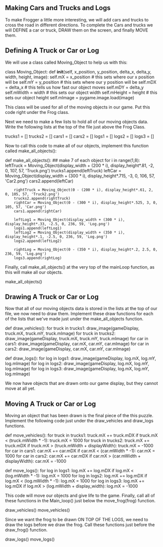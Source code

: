 Making Cars and Trucks and Logs
-------------------------------

To make Frogger a little more interesting, we will add cars and trucks to cross the road in different directions. To complete the Cars and trucks we will DEFINE a car or truck, DRAW them on the screen, and finally MOVE them.  

Defining A Truck or Car or Log
-------------------------------

We will use a class called Moving_Object to help us with this:

class Moving_Object:
    def __init__(self, x_position, y_position, delta_x, delta_y, width, height, image):
        self.mX = x_position 							# this sets where our x position will be
        self.mY = y_position 							# this sets where our y position will be
        self.mDX = delta_x								# this tells us how fast our object moves
        self.mDY = delta_y							
        self.mWidth = width 							# this sets our object width
        self.mHeight = height 							# this sets our object height
        self.mImage = pygame.image.load(image) 

This class will be used for all of the moving objects in our game.  Put this code right under the Frog class.  

Next we need to make a few lists to hold all of our moving objects data.  Write the following lists at the top of the file just above the Frog Class.

trucks1 = []
trucks2 = []
cars1 = []
cars2 = []
logs1 = []
logs2 = []
logs3 = []

Now to call this code to make all of our objects, implement this function called make_all_objects():

def make_all_objects():
	## make 7 of each object
	for i in range(1,8):
		leftTruck = Moving_Object(display_width + (200 * i), display_height*.81, -2, 0, 107, 57, 'Truck.png')
		trucks1.append(leftTruck)
		leftCar = Moving_Object(display_width + (300 * i), display_height*.715, -3, 0, 106, 57, 'Car2.png')
		cars2.append(leftCar)

		rightTruck = Moving_Object(0 - (200 * i), display_height*.61, 2, 0, 105, 57, 'Truck2.png')
		trucks2.append(rightTruck)
		rightCar = Moving_Object(0 - (300 * i), display_height*.525, 3, 0, 105, 57, 'Car.png')
		cars1.append(rightCar)

		leftLog1 = Moving_Object(display_width + (300 * i), display_height*.33, -2.5, 0, 236, 59, 'Log.png')
		logs1.append(leftLog1)
		leftLog2 = Moving_Object(display_width + (350 * i), display_height*.1, -2.5, 0, 236, 59, 'Log.png')
		logs2.append(leftLog2)

		rightLog = Moving_Object(0 - (350 * i), display_height*.2, 2.5, 0, 236, 59, 'Log.png')
		logs3.append(rightLog)

Finally, call make_all_objects() at the very top of the mainLoop function, as this will make all our objects.

make_all_objects()



Drawing A Truck or Car or Log
-------------------------------

Now that all of our moving objects data is stored in the lists at the top of our file, we now need to draw them. Implement these draw functions for each of the lists that we've made just under the make_all_objects function.

def draw_vehicles():
	for truck in trucks1:
		draw_image(gameDisplay, truck.mX, truck.mY, truck.mImage)
	for truck in trucks2:
		draw_image(gameDisplay, truck.mX, truck.mY, truck.mImage)
	for car in cars1:
		draw_image(gameDisplay, car.mX, car.mY, car.mImage)
	for car in cars2:
		draw_image(gameDisplay, car.mX, car.mY, car.mImage)
	
def draw_logs():
	for log in logs1:
		draw_image(gameDisplay, log.mX, log.mY, log.mImage)
	for log in logs2:
		draw_image(gameDisplay, log.mX, log.mY, log.mImage)
	for log in logs3:
		draw_image(gameDisplay, log.mX, log.mY, log.mImage)

We now have objects that are drawn onto our game display, but they cannot move at all yet.


Moving A Truck or Car or Log
-----------------------------

Moving an object that has been drawn is the final piece of the this puzzle. Implement the following code just under the draw_vehicles and draw_logs functions.

def move_vehicles():
	for truck in trucks1:
		truck.mX += truck.mDX
		if truck.mX < (truck.mWidth * -1):
			truck.mX = 1000
	for truck in trucks2:
		truck.mX += truck.mDX
		if truck.mX > (truck.mWidth + displayWidth):
			truck.mX = -1000
	for car in cars1:
		car.mX += car.mDX
		if car.mX < (car.mWidth * -1):
			car.mX = 1000
	for car in cars2:
		car.mX += car.mDX
		if car.mX > (car.mWidth + displayWidth):
			car.mX = -1000

def move_logs():
	for log in logs1:
		log.mX += log.mDX
		if log.mX < (log.mWidth * -1):
			log.mX = 1000
	for log in logs2:
		log.mX += log.mDX
		if log.mX < (log.mWidth * -1):
			log.mX = 1000
	for log in logs3:
		log.mX += log.mDX
		if log.mX > (log.mWidth + display_width):
			log.mX = -1000

This code will move our objects and give life to the game. Finally, call all of these functions in the Main_loop() just below the move_frog(frog) function.

draw_vehicles()
move_vehicles()

Since we want the frog to be drawn ON TOP OF THE LOGS, we need to draw the logs before we draw the frog. Call these functions just before the draw_frog() function.

draw_logs()
move_logs()